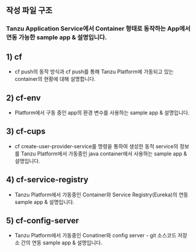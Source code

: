 ## 작성 파일 구조

### Tanzu Application Service에서 Container 형태로 동작하는 App에서 연동 가능한 sample app & 설명입니다.

## 1) cf
- cf push의 동작 방식과 cf push를 통해 Tanzu Platform에 가동되고 있는 container의 현황에 대해 설명합니다.

## 2) cf-env
- Platform에서 구동 중인 app의 환경 변수를 사용하는 sample app & 설명입니다.

## 3) cf-cups
- cf create-user-provider-service를 명령을 통하여 생성한 동적 service의 정보를 Tanzu Platform에서 가동중인 java container에서 사용하는 sample app & 설명입니다.

## 4) cf-service-registry
- Tanzu Platform에서 가동중인 Container와 Service Registry(Eureka)의 연동 sample app & 설명입니다.

## 5) cf-config-server
- Tanzu Platform에서 가동중인 Conatiner와 config server - git 소스코드 저장소 간의 연동 sample app & 설명입니다.


